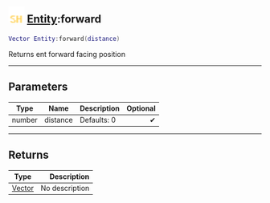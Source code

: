 ## <img src="../../.gitbook/assets/shared.png" width="32" height="32" /> [Entity](../entity/README.md):forward

```lua
Vector Entity:forward(distance)
```

Returns ent forward facing position<br>

-----------------
## Parameters

| Type   | Name | Description | Optional |
| ------ | ---- | ----------- | -------: |
| number | distance | Defaults: 0 | ✔ |

-----------------
## Returns

| Type   | Description |
| ------ | ----------: |
| [Vector](../vector/README.md) | No description |
